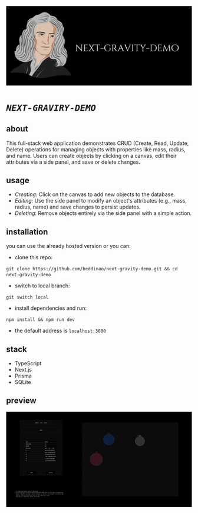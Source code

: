 <img src="./screenshots/banner_2.png" />

# *`NEXT-GRAVIRY-DEMO`*

## about
This full-stack web application demonstrates CRUD (Create, Read, Update, Delete) operations
for managing objects with properties like mass, radius, and name.
Users can create objects by clicking on a canvas, edit their attributes via a side panel, and save or delete changes.

## usage
- *Creating:* Click on the canvas to add new objects to the database.
- *Editing:* Use the side panel to modify an object's attributes (e.g., mass, radius, name) and save changes to persist updates.
- *Deleting*: Remove objects entirely via the side panel with a simple action.

## installation
you can use the already hosted version or you can:
- clone this repo:
```
git clone https://github.com/beddinao/next-gravity-demo.git && cd next-gravity-demo
```
- switch to local branch:
```
git switch local
```
- install dependencies and run:
```
npm install && npm run dev
```
- the default address is `localhost:3000`

## stack
- TypeScript
- Next.js
- Prisma
- SQLite

## preview

<img src="./screenshots/screen_shot_1.png" />  
